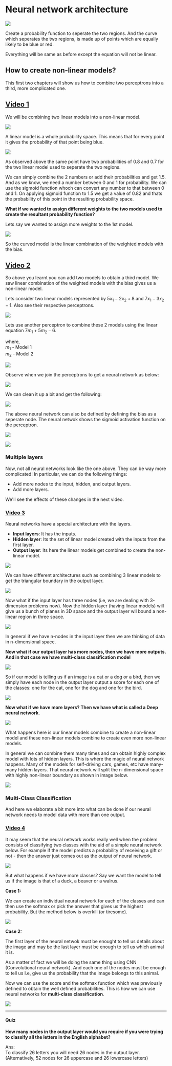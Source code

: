 # Neural network architecture

 ![](images/64.PNG)

Create a probability function to seperate the two regions. And the curve which seperates the two regions, is made up of points which are equally likely to be blue or red.

Everything will be same as before except the equation will not be linear.

## __How to create non-linear models?__

This first two chapters will show us how to combine two perceptrons into a third, more complicated one.

## [Video 1](https://youtu.be/Boy3zHVrWB4)

We will be combining two linear models into a non-linear model. 

 ![](images/65.PNG)

 A linear model is a whole probability space. This means that for every point it gives the probability of that point being blue.

 ![](images/66.PNG)

 As observed above the same point have two probabilities of 0.8 and 0.7 for the two linear model used to seperate the two regions. 

 We can simply combine the 2 numbers or add their probabilities and get 1.5. And as we know, we need a number between 0 and 1 for probability. We can use the sigmoid function whoch can convert any number to that between 0 and 1. On applying sigmoid function to 1.5 we get a value of 0.82 and thats the probability of this point in the resulting probability space.

__What if we wanted to assign different weights to the two models used to create the resultant probability function?__

Lets say we wanted to assign more weights to the 1st model.

 ![](images/67.PNG)

So the curved model is the linear combination of the weighted models with the bias.

## [Video 2](https://youtu.be/FWN3Sw5fFoM)

So above you learnt you can add two models to obtain a third model.  We saw linear combination of the weighted models with the bias gives us a non-linear model.

Lets consider two linear models represented by $5x_1-2x_2+8$ and $7x_1-3x_2-1$. Also see their respective perceptrons.

 ![](images/68.PNG)

 Lets use another perceptron to combine these 2 models using the linear equation $7m_1 + 5m_2 - 6$.

 where,   
$m_1$ - Model 1   
$m_2$ - Model 2  

 ![](images/69.PNG)

Observe when we join the perceptrons to get a neural network as below:

 ![](images/70.PNG)

We can clean it up a bit and get the following:

![](images/71.PNG)

The above neural network can also be defined by defining the bias as a seperate node. The neural netwok shows the sigmoid activation function on the perceptron.

![](images/72.PNG)

![](images/73.PNG)

### Multiple layers

Now, not all neural networks look like the one above. They can be way more complicated! In particular, we can do the following things:

- Add more nodes to the input, hidden, and output layers.
- Add more layers.

We'll see the effects of these changes in the next video.

### [Video 3](https://youtu.be/pg99FkXYK0M)

Neural networks have a special architecture with the layers. 
- __Input layers__: It has the inputs.
- __Hidden layer__: Its the set of linear model created with the inputs from the first layer. 
- __Output layer__: Its here the linear models get combined to create the non-linear model.

![](images/74.PNG)

We can have different architectures such as combining 3 linear models to get the triangular boundary in the output layer.

![](images/75.PNG)

Now what if the input layer has three nodes (i.e, we are dealing with 3-dimension problems now). Now the hidden layer (having linear models) will give us a bunch of planes in 3D space and the output layer wll bound a non-linear region in three space.

![](images/76.PNG)

In general if we have n-nodes in the input layer then we are thinking of data in n-dimensional space.

__Now what if our output layer has more nodes, then we have more outputs. And in that case we have multi-class classification model__

![](images/77.PNG)

So if our model is telling us if an image is a cat or a dog or a bird, then we simply have each node in the output layer output a score for each one of the classes: one for the cat, one for the dog and one for the bird.

![](images/78.PNG)

__Now what if we have more layers? Then we have what is called a Deep neural network.__

![](images/79.PNG)

What happens here is our linear models combine to create a non-linear model and these non-linear models combine to create even more non-linear models.

In general we can combine them many times and can obtain highly complex model with lots of hidden layers. This is where the magic of neural network happens. Many of the models for self-driving cars, games, etc have many-many hidden layers. That neural network will split the n-dimensional space with highly non-linear boundary as shown in image below. 

![](images/80.PNG)

### Multi-Class Classification
And here we elaborate a bit more into what can be done if our neural network needs to model data with more than one output.

### [Video 4](https://youtu.be/uNTtvxwfox0)

It may seem that the neural network works really well when the problem consists of classifying two classes with the aid of a simple neural network below. For example if the model predicts a probability of receiving a gift or not - then the answer just comes out as the output of neural network.

![](images/81.PNG)

But what happens if we have more classes? Say we want the model to tell us if the image is that of a duck, a beaver or a walrus.

__Case 1:__

We can create an individual neural network for each of the classes and can then use the softmax or pick the answer that gives us the highest probability. But the method below is overkill (or tiresome).

![](images/82.PNG)

__Case 2:__

The first layer of the neural netwok must be enought to tell us details about the image  and may be the last layer must be enough to tell us which animal it is.

As a matter of fact we will be doing the same thing using CNN (Convolutional neural network). And each one of the nodes must be enough to tell us I.e, give us the probability that the image belongs to this animal.

Now we can use the score and the softmax function which was previously defined to obtain the well defined probabilities. This is how we can use neural networks for __multi-class classification__.

![](images/83.PNG)



***

#### Quiz

__How many nodes in the output layer would you require if you were trying to classify all the letters in the English alphabet?__

Ans:  
To classify 26 letters you will need 26 nodes in the output layer. (Alternatively, 52 nodes for 26 uppercase and 26 lowercase letters)